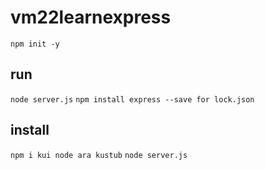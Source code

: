 # vm22learnexpress

`npm init -y`

## run

`node server.js`
`npm install express --save for lock.json`

## install

`npm i kui node ara kustub`
`node server.js`